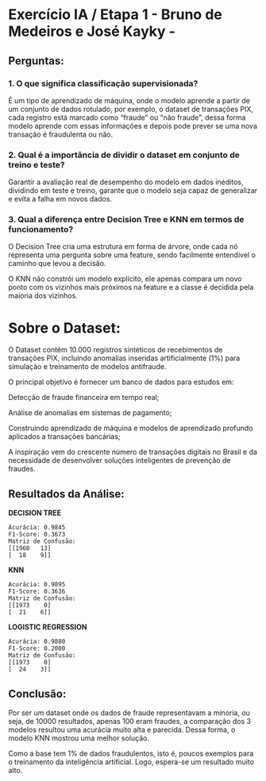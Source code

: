 # Exercício IA / Etapa 1 - Bruno de Medeiros e José Kayky -  

## Perguntas: 
### 1. O que significa classificação supervisionada?
É um tipo de aprendizado de máquina, onde o modelo aprende a partir de um conjunto de dados rotulado, por exemplo, o dataset de transações PIX, cada registro está marcado como “fraude” ou “não fraude”, dessa forma modelo aprende com essas informações e depois pode prever se uma nova transação é fraudulenta ou não.

### 2. Qual é a importância de dividir o dataset em conjunto de treino e teste?
Garantir a avaliação real de desempenho do modelo em dados inéditos, dividindo em teste e treino, garante que o modelo seja capaz de generalizar e evita a falha em novos dados.

### 3. Qual a diferença entre Decision Tree e KNN em termos de funcionamento?
O Decision Tree cria uma estrutura em forma de árvore, onde cada nó representa uma pergunta sobre uma feature, sendo facilmente entendível o caminho que levou a decisão.

O KNN não constrói um modelo explícito, ele apenas compara um novo ponto com os vizinhos mais próximos na feature e a classe é decidida pela maioria dos vizinhos.

# Sobre o Dataset:
O Dataset contém 10.000 registros sintéticos de recebimentos de transações PIX, incluindo anomalias inseridas artificialmente (1%) para simulação e treinamento de modelos antifraude.

O principal objetivo é fornecer um banco de dados para estudos em:

Detecção de fraude financeira em tempo real;

Análise de anomalias em sistemas de pagamento;

Construindo aprendizado de máquina e modelos de aprendizado profundo aplicados a transações bancárias;

A inspiração vem do crescente número de transações digitais no Brasil e da necessidade de desenvolver soluções inteligentes de prevenção de fraudes.

## Resultados da Análise:
**DECISION TREE**
```
Acurácia: 0.9845
F1-Score: 0.3673
Matriz de Confusão:
[[1960   13]
[  18    9]]
```

**KNN**
```
Acurácia: 0.9895
F1-Score: 0.3636
Matriz de Confusão:
[[1973    0]
[  21    6]]
```
**LOGISTIC REGRESSION**
```
Acurácia: 0.9880
F1-Score: 0.2000
Matriz de Confusão:
[[1973    0]
[  24    3]]
```

## Conclusão:
Por ser um dataset onde os dados de fraude representavam a minoria, ou seja, de 10000 resultados, apenas 100 eram fraudes,  a comparação dos 3 modelos resultou uma acurácia muito alta e parecida. Dessa forma, o modelo KNN mostrou uma melhor solução.

Como a base tem 1% de dados fraudulentos, isto é, poucos exemplos para o treinamento da inteligência artificial. Logo, espera-se um resultado muito alto.
